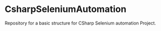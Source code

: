 # CsharpSeleniumAutomation
Repository for a basic structure for CSharp Selenium automation Project.
